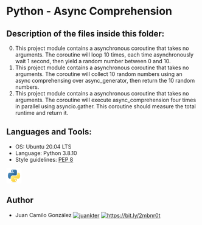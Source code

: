 # Python - Async Comprehension

## Description of the files inside this folder:


0. This project module contains a asynchronous coroutine that takes no arguments. The coroutine will loop 10 times, each time asynchronously wait 1 second, then yield a random number between 0 and 10.
1. This project module contains a asynchronous coroutine that takes no arguments. The coroutine will collect 10 random numbers using an async comprehensing over async_generator, then return the 10 random numbers.
2. This project module contains a asynchronous coroutine that takes no arguments. The coroutine will execute async_comprehension four times in parallel using asyncio.gather. This coroutine should measure the
total runtime and return it.


## Languages and Tools:

- OS: Ubuntu 20.04 LTS
- Language: Python 3.8.10
- Style guidelines: [PEP 8](https://www.python.org/dev/peps/pep-0008/)

<p align="left"> <a href="https://www.python.org" target="_blank" rel="noreferrer"> <img src="https://raw.githubusercontent.com/devicons/devicon/master/icons/python/python-original.svg" alt="python" width="40" height="40"/> </a> </p>


## Author

- Juan Camilo González <a href="https://twitter.com/juankter" target="blank"><img align="center" src="https://raw.githubusercontent.com/rahuldkjain/github-profile-readme-generator/master/src/images/icons/Social/twitter.svg" alt="juankter" height="30" width="40" /></a>
<a href="https://bit.ly/2MBNR0t" target="blank"><img align="center" src="https://raw.githubusercontent.com/rahuldkjain/github-profile-readme-generator/master/src/images/icons/Social/linked-in-alt.svg" alt="https://bit.ly/2mbnr0t" height="30" width="40" /></a>